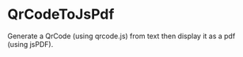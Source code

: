 # QrCodeToJsPdf
Generate a QrCode (using qrcode.js) from text then display it as a pdf (using jsPDF).
